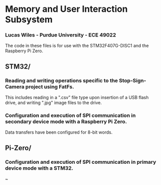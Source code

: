 # Memory and User Interaction Subsystem


### Lucas Wiles - Purdue University - ECE 49022
The code in these files is for use with the STM32F407G-DISC1 and the Raspberry Pi Zero.

## STM32/
### Reading and writing operations specific to the Stop-Sign-Camera project using FatFs.
This includes reading in a ".csv" file type upon insertion of a USB flash drive, and writing
".jpg" image files to the drive.
### Configuration and execution of SPI communication in secondary device mode with a Raspberry Pi Zero.
Data transfers have been configured for 8-bit words. 

## Pi-Zero/
### Configuration and execution of SPI communication in primary device mode with a STM32.
~
